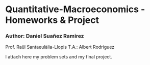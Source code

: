 # Quantitative-Macroeconomics - Homeworks & Project


### Author: Daniel Suañez Ramirez


Prof. Raül Santaeulàlia-Llopis
T.A.: Albert Rodriguez

I attach here my problem sets and my final project.
